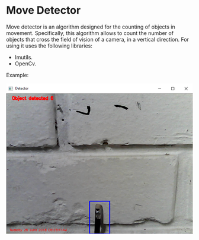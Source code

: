 # Move Detector
<p>Move detector is an algorithm designed for the counting of objects in movement. Specifically, this algorithm allows to count the number of objects that cross the field of vision of a camera, in a vertical direction. For using it uses the following libraries: </p>

* Imutils.
* OpenCv.


Example:

 
![Example detector](./Up.png "Example test")